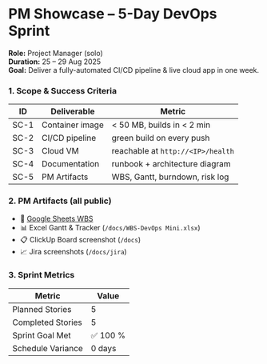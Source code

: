 # PM Showcase – 5-Day DevOps Sprint
**Role:** Project Manager (solo)  
**Duration:** 25 – 29 Aug 2025  
**Goal:** Deliver a fully-automated CI/CD pipeline & live cloud app in one week.

### 1. Scope & Success Criteria
| ID | Deliverable | Metric |
|---|---|---|
| SC-1 | Container image | < 50 MB, builds in < 2 min |
| SC-2 | CI/CD pipeline | green build on every push |
| SC-3 | Cloud VM | reachable at `http://<IP>/health` |
| SC-4 | Documentation | runbook + architecture diagram |
| SC-5 | PM Artifacts | WBS, Gantt, burndown, risk log |

### 2. PM Artifacts (all public)
- 🔗 [Google Sheets WBS]("https://docs.google.com/spreadsheets/d/1DaH-GM3Xk1LulZfALOCa0kgvki4GLQiJajVIdGPr1zU/edit?usp=sharing")  
- 📊 Excel Gantt & Tracker (`/docs/WBS-DevOps Mini.xlsx`)  
- 📋 ClickUp Board screenshot (`/docs`)  
- 📈 Jira screenshots (`/docs/jira`)  


### 3. Sprint Metrics
| Metric | Value |
|---|---|
| Planned Stories | 5 |
| Completed Stories | 5 |
| Sprint Goal Met | ✅ 100 % |
| Schedule Variance | 0 days |

